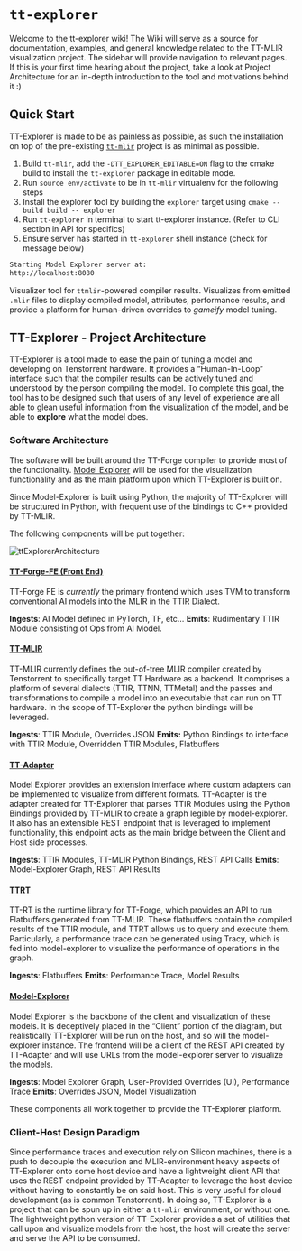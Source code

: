 # `tt-explorer`

Welcome to the tt-explorer wiki! The Wiki will serve as a source for documentation, examples, and general knowledge related to the TT-MLIR visualization project. The sidebar will provide navigation to relevant pages. If this is your first time hearing about the project, take a look at Project Architecture for an in-depth introduction to the tool and motivations behind it :)

## Quick Start
TT-Explorer is made to be as painless as possible, as such the installation on top of the pre-existing [`tt-mlir`](https://github.com/tenstorrent/tt-mlir) project is as minimal as possible.

1. Build `tt-mlir`, add the `-DTT_EXPLORER_EDITABLE=ON` flag to the cmake build to install the `tt-explorer` package in editable mode.
2. Run `source env/activate` to be in `tt-mlir` virtualenv for the following steps
3. Install the explorer tool by building the `explorer` target using `cmake --build build -- explorer`
4. Run `tt-explorer` in terminal to start tt-explorer instance. (Refer to CLI section in API for specifics)
5. Ensure server has started in `tt-explorer` shell instance (check for message below)
```sh
Starting Model Explorer server at:
http://localhost:8080
```

Visualizer tool for `ttmlir`-powered compiler results. Visualizes from emitted `.mlir` files to display compiled model, attributes, performance results, and provide a platform for human-driven overrides to _gameify_ model tuning.

## TT-Explorer - Project Architecture

TT-Explorer is a tool made to ease the pain of tuning a model and developing on Tenstorrent hardware. It provides a “Human-In-Loop” interface such that the compiler results can be actively tuned and understood by the person compiling the model. To complete this goal, the tool has to be designed such that users of any level of experience are all able to glean useful information from the visualization of the model, and be able to **explore** what the model does.

### Software Architecture

The software will be built around the TT-Forge compiler to provide most of the functionality. [Model Explorer](https://github.com/google-ai-edge/model-explorer) will be used for the visualization functionality and as the main platform upon which TT-Explorer is built on.

Since Model-Explorer is built using Python, the majority of TT-Explorer will be structured in Python, with frequent use of the bindings to C++ provided by TT-MLIR.

The following components will be put together:

![ttExplorerArchitecture](https://github.com/user-attachments/assets/f996af27-8b66-4579-a6d6-ded57cbe89d1)

#### [TT-Forge-FE (Front End)](https://github.com/tenstorrent/tt-forge-fe)

TT-Forge FE is *currently* the primary frontend which uses TVM to transform conventional AI models into the MLIR in the TTIR Dialect.

**Ingests**: AI Model defined in PyTorch, TF, etc…
**Emits**: Rudimentary TTIR Module consisting of Ops from AI Model.

#### [TT-MLIR](https://docs.tenstorrent.com/tt-mlir/overview.html)

TT-MLIR currently defines the out-of-tree MLIR compiler created by Tenstorrent to specifically target TT Hardware as a backend. It comprises a platform of several dialects (TTIR, TTNN, TTMetal) and the passes and transformations to compile a model into an executable that can run on TT hardware. In the scope of TT-Explorer the python bindings will be leveraged.

**Ingests**: TTIR Module, Overrides JSON
**Emits:** Python Bindings to interface with TTIR Module, Overridden TTIR Modules, Flatbuffers

#### [TT-Adapter](https://github.com/vprajapati-tt/tt-adapter)

Model Explorer provides an extension interface where custom adapters can be implemented to visualize from different formats. TT-Adapter is the adapter created for TT-Explorer that parses TTIR Modules using the Python Bindings provided by TT-MLIR to create a graph legible by model-explorer. It also has an extensible REST endpoint that is leveraged to implement functionality, this endpoint acts as the main bridge between the Client and Host side processes.

**Ingests**: TTIR Modules, TT-MLIR Python Bindings, REST API Calls
**Emits**: Model-Explorer Graph, REST API Results

#### [TTRT](https://docs.tenstorrent.com/tt-mlir/ttrt.html)

TT-RT is the runtime library for TT-Forge, which provides an API to run Flatbuffers generated from TT-MLIR. These flatbuffers contain the compiled results of the TTIR module, and TTRT allows us to query and execute them. Particularly, a performance trace can be generated using Tracy, which is fed into model-explorer to visualize the performance of operations in the graph.

**Ingests**: Flatbuffers
**Emits**: Performance Trace, Model Results

#### [Model-Explorer](https://github.com/google-ai-edge/model-explorer)

Model Explorer is the backbone of the client and visualization of these models. It is deceptively placed in the “Client” portion of the diagram, but realistically TT-Explorer will be run on the host, and so will the model-explorer instance. The frontend will be a client of the REST API created by TT-Adapter and will use URLs from the model-explorer server to visualize the models.

**Ingests**: Model Explorer Graph, User-Provided Overrides (UI), Performance Trace
**Emits**: Overrides JSON, Model Visualization

These components all work together to provide the TT-Explorer platform.

### Client-Host Design Paradigm

Since performance traces and execution rely on Silicon machines, there is a push to decouple the execution and MLIR-environment heavy aspects of TT-Explorer onto some host device and have a lightweight client API that uses the REST endpoint provided by TT-Adapter to leverage the host device without having to constantly be on said host. This is very useful for cloud development (as is common Tenstorrent). In doing so, TT-Explorer is a project that can be spun up in either a `tt-mlir` environment, or without one. The lightweight python version of TT-Explorer provides a set of utilities that call upon and visualize models from the host, the host will create the server and serve the API to be consumed.
